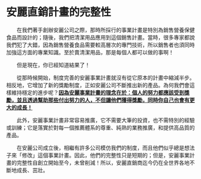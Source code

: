 # 安麗直銷計畫的完整性

  在我們著手創辦安麗公司之際，那時所採行的事業計畫是特別為銷售營養保健食品而設計的；隨後，我們把清潔用品應用到這個銷售計畫。當時，很多專家都說我們犯了大錯，因為銷售營養食品需要較高層次的專門技術，所以銷售者也須同時加強這方面的專業知識。至於賣清潔用品，那是每個人都可以做的事啊！

  但是現在，你已經知道結果了！

  從那時候開始，制度完善的安麗事業計畫就沒有從它原本的計畫中縮減半步。相反地，它增加了新的獎勵制度，正如安麗公司不斷推出新的產品。為何我們會這樣維持穩定的進步呢？[**因為安麗事業計畫的理念在於：個人的努力都應該受到獎勵，並且透過幫助那些付出努力的人，不但讓他們獲得獎勵，同時你自己也會有更大的成長！**](an-zhi-de-wan-zheng-xing.md)

  此外，安麗事業計畫非常容易推廣，它不需要大筆的投資，也不需特別的經驗或訓練；它是落實於對每一個推薦體系的尊重、純熟的業務推廣，和提供高品質的產品。

  在安麗公司成立後，相繼有許多公司模仿我們的制度，而且他們似乎總是想法子來「修改」這個事業計畫。因此，他們的完整性只是短期的；但是，安麗事業計畫的完整性自創立開始至今，未曾削減！所以，安麗直銷商迄今仍在全世界各地不斷地成長、茁壯。


